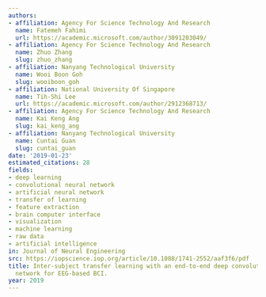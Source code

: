 ```yaml
---
authors:
- affiliation: Agency For Science Technology And Research
  name: Fatemeh Fahimi
  url: https://academic.microsoft.com/author/3091203049/
- affiliation: Agency For Science Technology And Research
  name: Zhuo Zhang
  slug: zhuo_zhang
- affiliation: Nanyang Technological University
  name: Wooi Boon Goh
  slug: wooiboon_goh
- affiliation: National University Of Singapore
  name: Tih-Shi Lee
  url: https://academic.microsoft.com/author/2912368713/
- affiliation: Agency For Science Technology And Research
  name: Kai Keng Ang
  slug: kai_keng_ang
- affiliation: Nanyang Technological University
  name: Cuntai Guan
  slug: cuntai_guan
date: '2019-01-23'
estimated_citations: 28
fields:
- deep learning
- convolutional neural network
- artificial neural network
- transfer of learning
- feature extraction
- brain computer interface
- visualization
- machine learning
- raw data
- artificial intelligence
in: Journal of Neural Engineering
src: https://iopscience.iop.org/article/10.1088/1741-2552/aaf3f6/pdf
title: Inter-subject transfer learning with an end-to-end deep convolutional neural
  network for EEG-based BCI.
year: 2019
---
```

